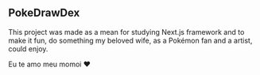 ## PokeDrawDex

This project was made as a mean for studying Next.js framework and to make it fun, do something my beloved wife, as a Pokémon fan and a artist, could enjoy.

Eu te amo meu momoi ❤️

